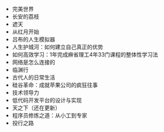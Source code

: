 

- 完美世界
- 长安的荔枝
- 遮天
- 从红月开始
- 吕布的人生模拟器
- 人生护城河：如何建立自己真正的优势
- 如何高效学习：1年完成麻省理工4年33门课程的整体性学习法
- 网络是怎么连接的
- 临渊行
- 古代人的日常生活
- 硅谷革命：成就苹果公司的疯狂往事
- 技术领导力
- 低代码开发平台的设计与实现
- 天之下（还在更新）
- 程序员修炼之道：从小工到专家
- 投行之路